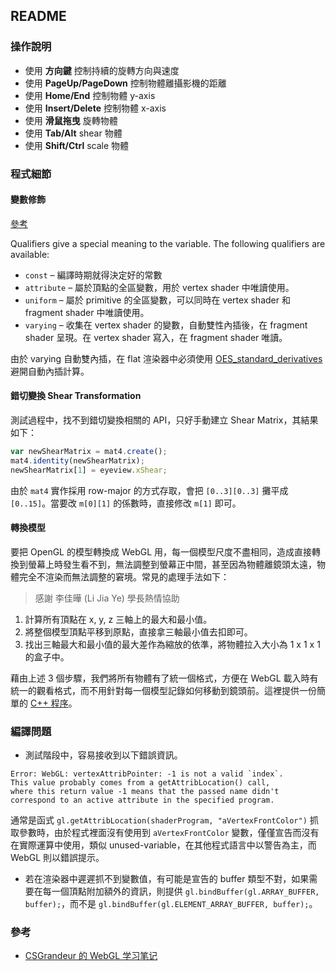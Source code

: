 ## README ##

### 操作說明 ###

* 使用 __方向鍵__ 控制持續的旋轉方向與速度
* 使用 __PageUp/PageDown__ 控制物體離攝影機的距離
* 使用 __Home/End__ 控制物體 y-axis
* 使用 __Insert/Delete__ 控制物體 x-axis
* 使用 __滑鼠拖曳__ 旋轉物體
* 使用 __Tab/Alt__ shear 物體
* 使用 __Shift/Ctrl__ scale 物體

### 程式細節 ###


#### 變數修飾 ####

[參考](http://www.lighthouse3d.com/tutorials/glsl-tutorial/data-types-and-variables/)

Qualifiers give a special meaning to the variable. The following qualifiers are available:

* `const` – 編譯時期就得決定好的常數
* `attribute` – 屬於頂點的全區變數，用於 vertex shader 中唯讀使用。
* `uniform` – 屬於 primitive 的全區變數，可以同時在 vertex shader 和 fragment shader 中唯讀使用。
* `varying` – 收集在 vertex shader 的變數，自動雙性內插後，在 fragment shader 呈現。在 vertex shader 寫入，在 fragment shader 唯讀。

由於 varying 自動雙內插，在 flat 渲染器中必須使用 [OES_standard_derivatives](https://developer.mozilla.org/zh-TW/docs/Web/API/OES_standard_derivatives) 避開自動內插計算。

#### 錯切變換 Shear Transformation ####

測試過程中，找不到錯切變換相關的 API，只好手動建立 Shear Matrix，其結果如下：

```js
var newShearMatrix = mat4.create();
mat4.identity(newShearMatrix);
newShearMatrix[1] = eyeview.xShear;
```

由於 `mat4` 實作採用 row-major 的方式存取，會把 `[0..3][0..3]` 攤平成 `[0..15]`。當要改 `m[0][1]` 的係數時，直接修改 `m[1]` 即可。


#### 轉換模型 ####

要把 OpenGL 的模型轉換成 WebGL 用，每一個模型尺度不盡相同，造成直接轉換到螢幕上時發生看不到，無法調整到螢幕正中間，甚至因為物體離鏡頭太遠，物體完全不渲染而無法調整的窘境。常見的處理手法如下：

> 感謝 李佳曄 (Li Jia Ye) 學長熱情協助

1. 計算所有頂點在 x, y, z 三軸上的最大和最小值。
2. 將整個模型頂點平移到原點，直接拿三軸最小值去扣即可。
3. 找出三軸最大和最小值的最大差作為縮放的依準，將物體拉入大小為 1 x 1 x 1 的盒子中。

藉由上述 3 個步驟，我們將所有物體有了統一個格式，方便在 WebGL 載入時有統一的觀看格式，而不用針對每一個模型記錄如何移動到鏡頭前。這裡提供一份簡單的 [C++ 程序](https://github.com/morris821028/hw-computer-graphics/tree/master/tools)。


### 編譯問題 ###

* 測試階段中，容易接收到以下錯誤資訊。
```
Error: WebGL: vertexAttribPointer: -1 is not a valid `index`. 
This value probably comes from a getAttribLocation() call, 
where this return value -1 means that the passed name didn't 
correspond to an active attribute in the specified program.
```
通常是函式 `gl.getAttribLocation(shaderProgram, "aVertexFrontColor")` 抓取參數時，由於程式裡面沒有使用到 `aVertexFrontColor` 變數，僅僅宣告而沒有在實際運算中使用，類似 unused-variable，在其他程式語言中以警告為主，而 WebGL 則以錯誤提示。

* 若在渲染器中遲遲抓不到變數值，有可能是宣告的 buffer 類型不對，如果需要在每一個頂點附加額外的資訊，則提供 `gl.bindBuffer(gl.ARRAY_BUFFER, buffer);`，而不是 `gl.bindBuffer(gl.ELEMENT_ARRAY_BUFFER, buffer);`。


### 參考 ###

* [CSGrandeur 的 WebGL 学习笔记](https://csgrandeur.gitbooks.io/webgl-learn/content/index.html)
